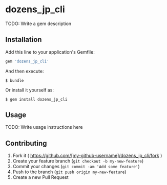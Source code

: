 # dozens_jp_cli

TODO: Write a gem description

## Installation

Add this line to your application's Gemfile:

```ruby
gem 'dozens_jp_cli'
```

And then execute:

    $ bundle

Or install it yourself as:

    $ gem install dozens_jp_cli

## Usage

TODO: Write usage instructions here

## Contributing

1. Fork it ( https://github.com/[my-github-username]/dozens_jp_cli/fork )
2. Create your feature branch (`git checkout -b my-new-feature`)
3. Commit your changes (`git commit -am 'Add some feature'`)
4. Push to the branch (`git push origin my-new-feature`)
5. Create a new Pull Request



